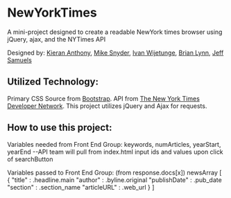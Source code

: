 # NewYorkTimes
A mini-project designed to create a readable NewYork times browser using jQuery, ajax, and the NYTimes API

Designed by:
[Kieran Anthony](https://github.com/zekkxx),
[Mike Snyder](https://github.com/mikesnyder),
[Ivan Wijetunge](https://github.com/iwijetunge),
[Brian Lynn](https://github.com/Balynn077),
[Jeff Samuels](https://github.com/jeffsamuels)

## Utilized Technology:
Primary CSS Source from [Bootstrap](https://getbootstrap.com/). API from [The New York Times Developer Network](https://developer.nytimes.com/). This project utilizes jQuery and Ajax for requests.

## How to use this project:


Variables needed from Front End Group: keywords, numArticles, yearStart, yearEnd
--API team will pull from index.html input ids and values upon click of searchButton

Variables passed to Front End Group: (from response.docs[x])
newsArray [
    {
        "title" : .headline.main
        "author" : .byline.original
        "publishDate" : .pub_date
        "section" : .section_name
        "articleURL" : .web_url
    }
]